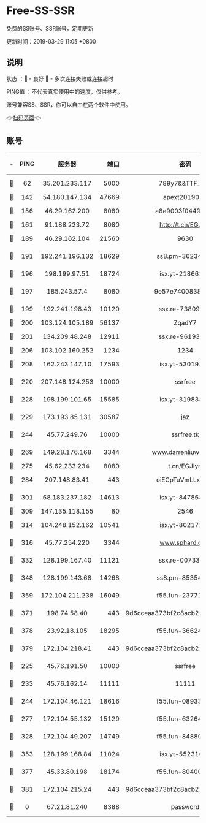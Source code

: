 # Free-SS-SSR

免费的SS账号、SSR账号，定期更新

更新时间：2019-03-29 11:05 +0800

## 说明

状态     ：🙂 - 良好 🙁 - 多次连接失败或连接超时

PING值   ：不代表真实使用中的速度，仅供参考。

账号兼容SS、SSR，你可以自由在两个软件中使用。

👉[扫码页面](https://liesauer.github.io/Free-SS-SSR/)👈

## 账号

|-|PING|服务器|端口|密码|加密方式|区域|
|:----:|:----:|:-----:|-----:|:----:|:----:|:----:|
|🙂|62|35.201.233.117|5000|789y7&&TTF_+><|aes-256-cfb|US|
|🙂|142|54.180.147.134|47669|apext2019001|chacha20|KR|
|🙂|156|46.29.162.200|8080|a8e9003f0449cea5|chacha20-ietf|RU|
|🙂|161|91.188.223.72|8080|http://t.cn/EGJIyrl|rc4-md5|RU|
|🙂|189|46.29.162.104|21560|9630|aes-128-ctr|RU|
|🙂|191|192.241.196.132|18629|ss8.pm-36234428|aes-256-cfb|US|
|🙂|196|198.199.97.51|18724|isx.yt-21866336|aes-256-cfb|US|
|🙂|197|185.243.57.4|8080|9e57e7400838a01e|chacha20-ietf|US|
|🙂|199|192.241.198.43|10120|ssx.re-73809534|aes-256-cfb|US|
|🙂|200|103.124.105.189|56137|ZqadY7|chacha20|US|
|🙂|201|134.209.48.248|12911|ssx.re-96193114|aes-256-cfb|US|
|🙂|206|103.102.160.252|1234|1234|rc4-md5|JP|
|🙂|208|162.243.147.10|17593|isx.yt-53019880|aes-256-cfb|US|
|🙂|220|207.148.124.253|10000|ssrfree|aes-256-cfb|SG|
|🙂|228|198.199.101.65|15585|isx.yt-31983348|aes-256-cfb|US|
|🙂|229|173.193.85.131|30587|jaz|aes-256-cfb|US|
|🙂|244|45.77.249.76|10000|ssrfree.tk|aes-256-cfb|SG|
|🙂|269|149.28.176.168|3344|www.darrenliuwei.com|aes-256-cfb|AU|
|🙂|275|45.62.233.234|8080|t.cn/EGJIyrl|rc4-md5|CA|
|🙂|284|207.148.83.41|443|oiECpTuVmLLxk4Ts|aes-256-cfb|AU|
|🙂|301|68.183.237.182|14613|isx.yt-84786883|aes-256-cfb|SG|
|🙂|309|147.135.118.155|80|2546|chacha20|US|
|🙂|314|104.248.152.162|10541|isx.yt-80217237|aes-256-cfb|SG|
|🙂|316|45.77.254.220|3344|www.sphard.com|aes-256-cfb|SG|
|🙂|332|128.199.167.40|11121|ssx.re-00733888|aes-256-cfb|SG|
|🙂|348|128.199.143.68|14268|ss8.pm-85354499|aes-256-cfb|SG|
|🙂|359|172.104.211.238|16049|f55.fun-23771656|aes-256-cfb|US|
|🙂|371|198.74.58.40|443|9d6cceaa373bf2c8acb22e60b6a58be6|aes-256-cfb|US|
|🙂|378|23.92.18.105|18295|f55.fun-36624119|aes-256-cfb|US|
|🙂|379|172.104.218.41|443|9d6cceaa373bf2c8acb22e60b6a58be6|aes-256-cfb|US|
|🙂|225|45.76.191.50|10000|ssrfree|aes-256-cfb|SG|
|🙂|233|45.76.162.14|11111|11111|aes-256-cfb|SG|
|🙂|244|172.104.46.121|18616|f55.fun-08933547|aes-256-cfb|SG|
|🙂|277|172.104.55.132|15129|f55.fun-63264424|aes-256-cfb|SG|
|🙂|328|172.104.49.207|14749|f55.fun-84880621|aes-256-cfb|SG|
|🙂|353|128.199.168.84|11024|isx.yt-55231096|aes-256-cfb|SG|
|🙂|377|45.33.80.198|18174|f55.fun-80400904|aes-256-cfb|US|
|🙂|381|172.104.215.24|443|9d6cceaa373bf2c8acb22e60b6a58be6|aes-256-cfb|US|
|🙁|0|67.21.81.240|8388|password|aes-256-cfb|US|
